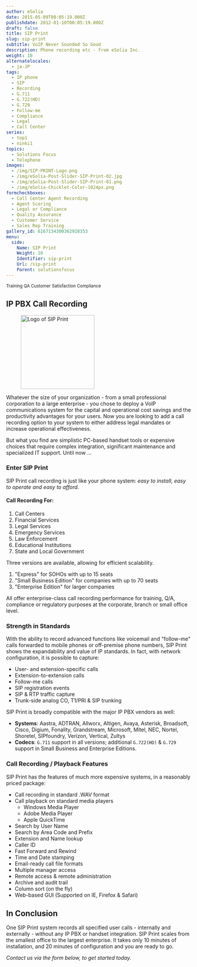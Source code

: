 ```yaml
---
author: eSolia
date: 2015-05-09T00:05:19.000Z
publishdate: 2012-01-10T00:05:19.000Z
draft: false
title: SIP Print
slug: sip-print
subtitle: VoIP Never Sounded So Good
description: Phone recording etc - from eSolia Inc.
weight: 10
alternatelocales:
  - ja-JP
tags:
  - IP phone
  - SIP
  - Recording
  - G.711
  - G.722(HD)
  - G.729
  - Follow-me
  - Compliance
  - Legal
  - Call Center
series:
  - top1
  - ninki1
topics:
  - Solutions Focus
  - Telephone
images:
  - /img/SIP-PRINT-Logo.png
  - /img/eSolia-Post-Slider-SIP-Print-02.jpg
  - /img/eSolia-Post-Slider-SIP-Print-01.png
  - /img/eSolia-Chicklet-Color-1024px.png
formcheckboxes:
  - Call Center Agent Recording
  - Agent Scoring
  - Legal or Compliance
  - Quality Assurance
  - Customer Service
  - Sales Rep Training
gallery_id: 6167134300362928353
menu:
  side:
    Name: SIP Print
    Weight: 10
    Identifier: sip-print
    Url: /sip-print
    Parent: solutionsfocus
---
```


<small>
<a class="grey lighten-3 green-text waves-effect waves-light btn">Training</a>
<a class="grey lighten-3 green-text waves-effect waves-light btn">QA</a>
<a class="grey lighten-3 green-text waves-effect waves-light btn">Customer Satisfaction</a>
<a class="grey lighten-3 green-text waves-effect waves-light btn">Compliance</a>
</small>

## IP PBX Call Recording

<figure class="image-container">
<img class="materialboxed right responsive-img" width="200" data-caption="SIP Print Logo" alt="Logo of SIP Print" src="/img/SIP-PRINT-Logo.png" >
</figure>

Whatever the size of your organization - from a small professional corporation to a large enterprise - you chose to deploy a VoIP communications system for the capital and operational cost savings and the productivity advantages for your users. Now you are looking to add a call recording option to your system to either address legal mandates or increase operational effectiveness.

But what you find are simplistic PC-based handset tools or expensive choices that require complex integration, significant maintenance and specialized IT support. Until now ...

### Enter SIP Print

SIP Print call recording is just like your phone system: _easy to install, easy to operate and easy to afford_.

<div class="esolia-card-panel blue-grey darken-4 z-depth-1">
  <h4 class="center green-text text-accent-3">Call Recording For:</h4>
    <ol>
      <li class="white-text">Call Centers</li>
      <li class="white-text">Financial Services</li>
      <li class="white-text">Legal Services</li>
      <li class="white-text">Emergency Services</li>
      <li class="white-text">Law Enforcement</li>
      <li class="white-text">Educational Institutions</li>
      <li class="white-text">State and Local Government</li>
    </ol>
</div>

Three versions are available, allowing for efficient scalability.

1. "Express" for SOHOs with up to 15 seats
1. "Small Business Edition" for companies with up to 70 seats
1. "Enterprise Edition" for larger companies

All offer enterprise-class call recording performance for training, Q/A, compliance or regulatory purposes at the corporate, branch or small office level.

### Strength in Standards

With the ability to record advanced functions like voicemail and "follow-me" calls forwarded to mobile phones or off-premise phone numbers, SIP Print shows the expandability and value of IP standards. In fact, with network configuration, it is possible to capture:

* User- and extension-specific calls
* Extension-to-extension calls
* Follow-me calls
* SIP registration events
* SIP & RTP traffic capture
* Trunk-side analog CO, T1/PRI & SIP trunking

SIP Print is broadly compatible with the major IP PBX vendors as well:

* **Systems**: Aastra, ADTRAN, Allworx, Altigen, Avaya,
Asterisk, Broadsoft, Cisco, Digium, Fonality,
Grandstream, Microsoft, Mitel, NEC, Nortel,
Shoretel, SIPfoundry, Verizon, Vertical, Zultys
* **Codecs**: ``G.711`` support in all versions; additional ``G.722(HD)`` & ``G.729`` support in Small
Business and Enterprise Editions.

### Call Recording / Playback Features

SIP Print has the features of much more expensive systems, in a reasonably priced package:

* Call recording in standard .WAV format
* Call playback on standard media players
   * Windows Media Player
   * Adobe Media Player
   * Apple QuickTime
* Search by User Name
* Search by Area Code and Prefix
* Extension and Name lookup
* Caller ID
* Fast Forward and Rewind
* Time and Date stamping
* Email-ready call file formats
* Multiple manager access
* Remote access & remote administration
* Archive and audit trail
* Column sort (on the fly)
* Web-based GUI (Supported on IE, Firefox & Safari)

## In Conclusion

One SIP Print system records all specified user calls - internally and externally - without any IP PBX or handset integration. SIP Print scales from the smallest office to the largest enterprise. It takes only 10 minutes of installation, and 20 minutes of configuration and you are ready to go.

_Contact us via the form below, to get started today._
